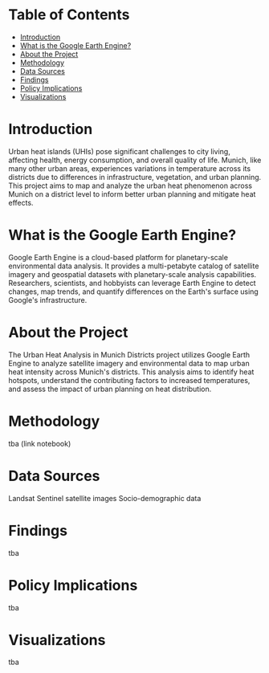# Table of Contents
* [Introduction](https://github.com/elenaivadreyer/urban-heat-munich/blob/main/README.md#introduction)
* [What is the Google Earth Engine?](https://github.com/elenaivadreyer/urban-heat-munich/blob/main/README.md#what-is-the-google-earth-engine)
* [About the Project](https://github.com/elenaivadreyer/urban-heat-munich/blob/main/README.md#about-the-project)
* [Methodology](https://github.com/elenaivadreyer/urban-heat-munich/blob/main/README.md#methodology)
* [Data Sources](https://github.com/elenaivadreyer/urban-heat-munich/blob/main/README.md#data-sources)
* [Findings](https://github.com/elenaivadreyer/urban-heat-munich/blob/main/README.md#findings)
* [Policy Implications](https://github.com/elenaivadreyer/urban-heat-munich/blob/main/README.md#policy-implications)
* [Visualizations](https://github.com/elenaivadreyer/urban-heat-munich/blob/main/README.md#visualizations)

# Introduction
Urban heat islands (UHIs) pose significant challenges to city living, affecting health, energy consumption, and overall quality of life. Munich, like many other urban areas, experiences variations in temperature across its districts due to differences in infrastructure, vegetation, and urban planning. This project aims to map and analyze the urban heat phenomenon across Munich on a district level to inform better urban planning and mitigate heat effects.

# What is the Google Earth Engine?
Google Earth Engine is a cloud-based platform for planetary-scale environmental data analysis. It provides a multi-petabyte catalog of satellite imagery and geospatial datasets with planetary-scale analysis capabilities. Researchers, scientists, and hobbyists can leverage Earth Engine to detect changes, map trends, and quantify differences on the Earth's surface using Google's infrastructure.

# About the Project
The Urban Heat Analysis in Munich Districts project utilizes Google Earth Engine to analyze satellite imagery and environmental data to map urban heat intensity across Munich's districts. This analysis aims to identify heat hotspots, understand the contributing factors to increased temperatures, and assess the impact of urban planning on heat distribution.

# Methodology
tba (link notebook)

# Data Sources
Landsat
Sentinel satellite images
Socio-demographic data

# Findings
tba

# Policy Implications
tba

# Visualizations
tba

